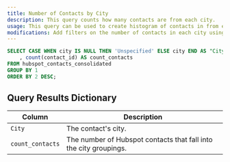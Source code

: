 ```yaml
---
title: Number of Contacts by City
description: This query counts how many contacts are from each city.
usage: This query can be used to create histogram of contacts in from each city.
modifications: Add filters on the number of contacts in each city using HAVING statement.
---
```


```sql
SELECT CASE WHEN city IS NULL THEN 'Unspecified' ELSE city END AS "City"
	, count(contact_id) AS count_contacts
FROM hubspot_contacts_consolidated
GROUP BY 1
ORDER BY 2 DESC;
```

## Query Results Dictionary

| Column | Description |
| --- | --- |
| `City`| The contact's city. |
| `count_contacts`| The number of Hubspot contacts that fall into the city groupings. |
